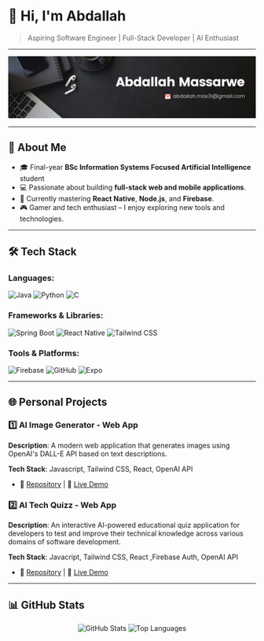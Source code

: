 # 👋 Hi, I'm Abdallah

> Aspiring Software Engineer | Full-Stack Developer | AI Enthusiast  

---

![Banner](assets/banner.png)

---

## 🌟 About Me  
- 🎓 Final-year **BSc Information Systems Focused Artificial Intelligence** student
- 💻 Passionate about building **full-stack web and mobile applications**.  
- 🌱 Currently mastering **React Native**, **Node.js**, and **Firebase**.  
- 🎮 Gamer and tech enthusiast – I enjoy exploring new tools and technologies.

---

## 🛠 Tech Stack  

### Languages:
![Java](https://img.shields.io/badge/Java-ED8B00?style=for-the-badge&logo=java&logoColor=white)
![Python](https://img.shields.io/badge/Python-3776AB?style=for-the-badge&logo=python&logoColor=white)
![C](https://img.shields.io/badge/C-A8B9CC?style=for-the-badge&logo=c&logoColor=white)

### Frameworks & Libraries:
![Spring Boot](https://img.shields.io/badge/Spring_Boot-6DB33F?style=for-the-badge&logo=spring-boot&logoColor=white)
![React Native](https://img.shields.io/badge/React_Native-20232A?style=for-the-badge&logo=react&logoColor=61DAFB)
![Tailwind CSS](https://img.shields.io/badge/Tailwind_CSS-38B2AC?style=for-the-badge&logo=tailwind-css&logoColor=white)

### Tools & Platforms:
![Firebase](https://img.shields.io/badge/Firebase-FFCA28?style=for-the-badge&logo=firebase&logoColor=white)
![GitHub](https://img.shields.io/badge/GitHub-181717?style=for-the-badge&logo=github&logoColor=white)
![Expo](https://img.shields.io/badge/Expo-000020?style=for-the-badge&logo=expo&logoColor=white)

---

## 🌐 Personal Projects

### 1️⃣ AI Image Generator - Web App  
**Description**: A modern web application that generates images using OpenAI's DALL-E API based on text descriptions.

**Tech Stack**: Javascript, Tailwind CSS, React, OpenAI API
- 📂 [Repository](https://github.com/abdmas31/ai-image-generator) | 📸 [Live Demo](https://ai-image-generator-mocha.vercel.app/)

### 2️⃣ AI Tech Quizz - Web App  
**Description**: An interactive AI-powered educational quiz application for developers to test and improve their technical knowledge across various domains of software development.

**Tech Stack**: Javacript, Tailwind CSS, React ,Firebase Auth, OpenAI API
- 📂 [Repository](https://github.com/abdmas31/ai-tech-quizz) | 📸 [Live Demo](https://ai-tech-quizz.vercel.app/)
---

## 📊 GitHub Stats  

<p align="center">
  <img src="https://github-readme-stats.vercel.app/api?username=abdmas31&show_icons=true&theme=radical" alt="GitHub Stats" />
  <img src="https://github-readme-stats.vercel.app/api/top-langs/?username=abdmas31&layout=compact&theme=radical" alt="Top Languages" />
</p>



